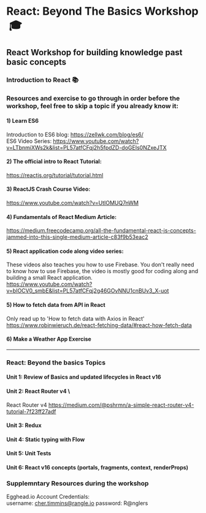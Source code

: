 # React: Beyond The Basics Workshop  :mortar_board:
## React Workshop for building knowledge past basic concepts


### Introduction to React :books:
### Resources and exercise to go through in order before the workshop, feel free to skip a topic if you already know it:

#### 1) Learn ES6
Introduction to ES6 blog:
https://zellwk.com/blog/es6/ \
ES6 Video Series:
https://www.youtube.com/watch?v=LTbnmiXWs2k&list=PL57atfCFqj2h5fpdZD-doGEIs0NZxeJTX

#### 2) The official intro to React Tutorial:
https://reactjs.org/tutorial/tutorial.html

#### 3) ReactJS Crash Course Video:
https://www.youtube.com/watch?v=UtIOMUQ7nWM

#### 4) Fundamentals of React Medium Article:
https://medium.freecodecamp.org/all-the-fundamental-react-js-concepts-jammed-into-this-single-medium-article-c83f9b53eac2

#### 5) React application code along video series:
These videos also teaches you how to use Firebase.  You don't really need to know how to use Firebase, the video is mostly good for coding along and building a small React application. \
https://www.youtube.com/watch?v=bIOCV0_smbE&list=PL57atfCFqj2g46GOvNNU1cnBUv3_X-uot

#### 5) How to fetch data from API in React
Only read up to 'How to fetch data with Axios in React' \
https://www.robinwieruch.de/react-fetching-data/#react-how-fetch-data

#### 6) Make a Weather App Exercise



---

### React: Beyond the basics Topics

#### Unit 1: Review of Basics and updated lifecycles in React v16

#### Unit 2: React Router v4 \
React Router v4
https://medium.com/@pshrmn/a-simple-react-router-v4-tutorial-7f23ff27adf

#### Unit 3: Redux

#### Unit 4: Static typing with Flow

#### Unit 5: Unit Tests

#### Unit 6: React v16 concepts (portals, fragments, context, renderProps)


### Supplemntary Resources during the workshop

Egghead.io Account Credentials: \
username: cher.timmins@rangle.io	password: R@nglers	
